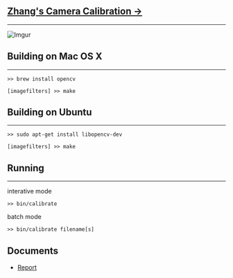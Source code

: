 [Zhang's Camera Calibration &rarr;](http://research.microsoft.com/en-us/um/people/zhang/calib/)
-------------------------
- - -

![Imgur](http://i.imgur.com/ff2Iv.png)


Building on Mac OS X
--------------------
- - -

	>> brew install opencv
	
	[imagefilters] >> make
	

Building on Ubuntu
------------------
- - -

	>> sudo apt-get install libopencv-dev
	
	[imagefilters] >> make
	
Running
-------
- - -
	
interative mode  

	>> bin/calibrate

batch mode

	>> bin/calibrate filename[s]


Documents
---------

* [Report](https://github.com/downloads/vbajpai/cameracalibration/report.pdf)
